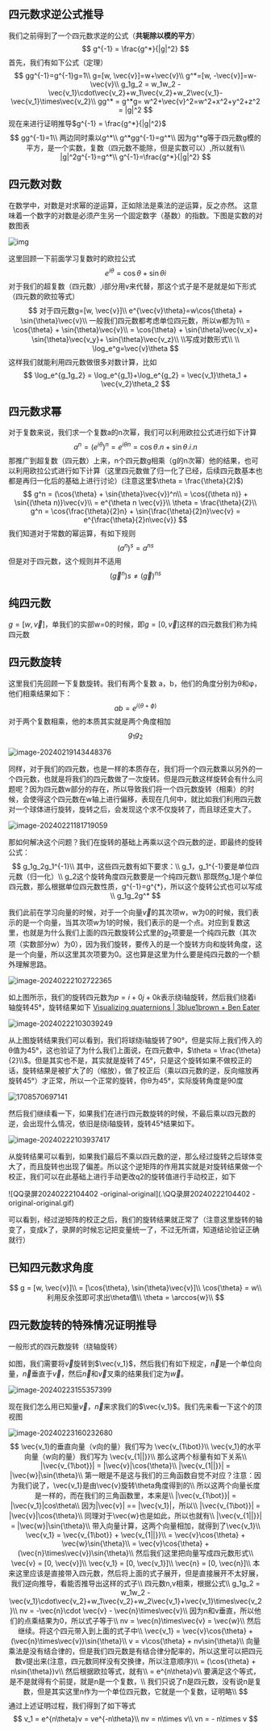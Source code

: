 ## 四元数求逆公式推导

我们之前得到了一个四元数求逆的公式（**共轭除以模的平方**）
$$
g^{-1} = \frac{g^*}{|g|^2}
$$
首先，我们有如下公式（定理）
$$
gg^{-1}=g^{-1}g=1\\
g=[w, \vec{v}]=w+\vec{v}\\
g^*=[w, -\vec{v}]=w-\vec{v}\\
g_1g_2 = w_1w_2 - \vec{v_1}\cdot\vec{v_2}+w_1\vec{v_2}+w_2\vec{v_1}-\vec{v_1}\times\vec{v_2}\\
gg^* = g^*g= w^2+\vec{v}^2=w^2+x^2+y^2+z^2 = |g|^2
$$
现在来进行证明推导$g^{-1} = \frac{g^*}{|g|^2}$
$$
gg^{-1}=1\\
两边同时乘以g^*\\
g^*gg^{-1}=g^*\\
因为g^*g等于四元数g模的平方，是一个实数，复数（四元数不能除，但是实数可以）,所以就有\\
|g|^2g^{-1}=g^*\\
g^{-1}=\frac{g^*}{|g|^2}
$$


## 四元数对数

在数学中，对数是对求幂的逆运算，正如除法是乘法的逆运算，反之亦然。 这意味着一个数字的对数是必须产生另一个固定数字（基数）的指数。下图是实数的对数图表

![img](.\resize,m_lfit,limit_1,h_1080)

这里回顾一下前面学习复数时的欧拉公式
$$
e^{i\theta}=\cos{\theta}+\sin{\theta}i
$$
对于我们的超复数（四元数）,i部分用v来代替，那这个式子是不是就是如下形式（四元数的欧拉等式）
$$
对于四元数g=[w, \vec{v}]\\
e^{\vec{v}\theta}=w\cos{\theta} + \sin{\theta}\vec{v}\\
一般我们四元数都考虑单位四元数，所以w都为1\\
= \cos{\theta} + \sin{\theta}\vec{v}\\
= \cos{\theta} + \sin{\theta}\vec{v_x}+ \sin{\theta}\vec{v_y}+ \sin{\theta}\vec{v_z}\\
\\写成对数形式\\ \\
\log_e^g=\vec{v}\theta
$$
这样我们就能利用四元数做很多对数计算，比如
$$
\log_e^{g_1g_2} = \log_e^{g_1}+\log_e^{g_2} = \vec{v_1}\theta_1 + \vec{v_2}\theta_2
$$


## 四元数求幂

对于复数来说，我们求一个复数a的n次幂，我们可以利用欧拉公式进行如下计算
$$
a^n = (e^{i\theta})^n = e^{i\theta n} = \cos{\theta}.n + \sin{\theta}.i.n
$$
那推广到超复数（四元数）上来，n个四元数g相乘（g的n次幂）他的结果，也可以利用欧拉公式进行如下计算（这里四元数做了归一化了已经，后续四元数基本也都是再归一化后的基础上进行讨论）(注意这里$\theta = \frac{\theta}{2}$)
$$
g^n = (\cos{\theta} + \sin{\theta}\vec{v})^n\\
= \cos{(\theta n)} + \sin{(\theta n)}\vec{v}\\
= e^{\theta n \vec{v}}\\
\theta = \frac{\theta}{2}\\
g^n = \cos{\frac{\theta}{2}n} + \sin{\frac{\theta}{2}n}\vec{v} = e^{\frac{\theta}{2}n\vec{v}}
$$
我们知道对于常数的幂运算，有如下规则
$$
(a^n)^s = a^{ns}
$$
但是对于四元数，这个规则并不适用
$$
(\vec{g}^n)s \neq (\vec{g})^{ns}
$$




## 纯四元数

$g = [w, \vec{v}]$，单我们的实部w=0的时候，即$g=[0, \vec{v}]$这样的四元数我们称为纯四元数



## 四元数旋转

这里我们先回顾一下复数旋转。我们有两个复数 a，b，他们的角度分别为θ和φ，他们相乘结果如下：
$$
ab = e^{i(\theta+\phi)}
$$
对于两个复数相乘，他的本质其实就是两个角度相加
$$
g_1g_2
$$


![image-20240219143448376](.\image-20240219143448376.png)

同样，对于我们的四元数，也是一样的本质存在，我们将一个四元数乘以另外的一个四元数，也就是将我们的四元数做了一次旋转。但是四元数这样旋转会有什么问题呢？因为四元数w部分的存在，所以导致我们将一个四元数旋转（相乘）的时候，会使得这个四元数在w轴上进行偏移，表现在几何中，就比如我们利用四元数对一个球体进行旋转，旋转之后，会发现这个求不仅旋转了，而且球还变大了。

![image-20240221181719059](.\image-20240221181719059.png)

那如何解决这个问题？我们在旋转的基础上再乘以这个四元数的逆，即最终的旋转公式：
$$
g_1g_2g_1^{-1}\\
其中，这些四元数有如下要求：\\
g_1，g_1^{-1}要是单位四元数（归一化）\\
g_2这个旋转角度四元数要是一个纯四元数\\
那既然g_1是个单位四元数，那么根据单位四元数性质，g^{-1}=g^{*}，所以这个旋转公式也可以写成\\
g_1g_2g^*
$$

我们此前在学习向量的时候，对于一个向量$\vec{v}$的其次项w，w为0的时候，我们表示的是一个向量，当其次项w为1的时候，我们表示的是一个点。对应到复数这里，也就是为什么我们上面的四元数旋转公式里的$g_2$项要是一个纯四元数（其次项（实数部分w）为0），因为我们旋转，要传入的是一个旋转方向和旋转角度，这是一个向量，所以这里其次项要为0。这也算是这里为什么要是纯四元数的一个额外理解思路。

![image-20240222102722365](.\image-20240222102722365.png)

如上图所示，我们的旋转四元数为$p = i + 0j+0k$表示绕i轴旋转，然后我们绕着i轴旋转45°，旋转结果如下 [Visualizing quaternions | 3blue1brown + Ben Eater](https://eater.net/quaternions/video/intro)

![image-20240222103039249](.\image-20240222103039249.png)

从上图旋转结果我们可以看到，我们将球绕i轴旋转了90°，但是实际上我们传入的θ值为45°，这也验证了为什么我们上面说，在四元数中，$\theta = \frac{\theta}{2}\\$​。但是其实也不是，其实就是旋转了45°，只是这个旋转如果不做校正的话，旋转结果是被扩大了的（缩放），做了校正后（乘以四元数的逆，反向缩放再旋转45°）才正常，所以一个正常的旋转，你θ为45°，实际旋转角度是90度

![1708570697141](.\1708570697141.gif)

然后我们继续看一下，如果我们在进行四元数旋转的时候，不最后乘以四元数的逆，会出现什么情况，依旧是绕i轴旋转，旋转45°结果如下。

![image-20240222103937417](.\image-20240222103937417.png)

从旋转结果可以看到，如果我们最后不乘以四元数的逆，那么经过旋转之后球体变大了，而且旋转也出现了偏差。所以这个逆矩阵的作用其实就是对旋转结果做一个校正，我们可以在此基础上进行手动更改q2的旋转值进行手动校正，如下

![QQ录屏20240222104402 -original-original](.\QQ录屏20240222104402 -original-original.gif)

可以看到，经过逆矩阵的校正之后，我们的旋转结果就正常了（注意这里旋转的轴变了，变成k了，录屏的时候忘记把变量统一了，不过无所谓，知道结论验证正确就行）



## 已知四元数求角度

$$
g = [w, \vec{v}]\\
= [\cos{\theta}, \sin{\theta}\vec{v}]\\
\cos{\theta} = w\\
利用反余弦即可求出\theta值\\
\theta = \arccos{w}\\
$$





## 四元数旋转的特殊情况证明推导

一般形式的四元数旋转（绕轴旋转）

如图，我们需要将$\vec{v}$旋转到$\vec{v_1}$，然后我们有如下规定，$\vec{n}$是一个单位向量，$\vec{n}$垂直于$\vec{v}$，然后$\vec{n}$和$\vec{v}$叉乘的结果我们定为$\vec{w}$。

![image-20240223155357399](.\image-20240223155357399.png)

现在我们怎么用已知量$\vec{v}，\vec{n}$来求我们的$\vec{v_1}$。我们先来看一下这个的顶视图

![image-20240223160232680](.\image-20240223160232680.png)
$$
\vec{v_1}的垂直向量（v向的量）我们写为 \vec{v_{1\bot}}\\
\vec{v_1}的水平向量（w向的量）我们写为 \vec{v_{1||}}\\
那么这两个标量有如下关系\\
|\vec{v_{1\bot}}| = |\vec{v}|\cos{\theta}\\
|\vec{v_{1||}}| = |\vec{w}|\sin{\theta}\\
第一眼是不是这与我们的三角函数自觉不对应？注意：因为我们说了，\vec{v_1}是由\vec{v}旋转\theta角度得到的\\
所以这两个向量长度是一样的，而在我们的三角函数里，本来是\\
|\vec{v_{1\bot}}| = |\vec{v_1}|cos\theta\\
因为|\vec{v}| == |\vec{v_1}|，所以\\
|\vec{v_{1\bot}}| = |\vec{v}|\cos{\theta}\\
同理对于\vec{w}也是如此，所以也就有\\
|\vec{v_{1||}}| = |\vec{w}|\sin{\theta}\\
带入向量计算，这两个向量相加，就得到了\vec{v_1}\\
\vec{v_1} = \vec{v_{1\bot}} + \vec{v_{1||}}\\
= \vec{v}\cos{\theta} + \vec{w}\sin{\theta}\\
= \vec{v}\cos{\theta} + (\vec{n}\times\vec{v})\sin{\theta}\\
然后我们这里把向量写成四元数形式\\
\vec{v} = [0, \vec{v}]\\
\vec{v_1} = [0, \vec{v_1}]\\
\vec{n} = [0, \vec{n}]\\
本来这里应该是直接带入四元数，然后将上面的式子展开，但是直接展开不太好展，我们逆向推导，看能否推导出这样的式子\\
四元数n,v相乘，根据公式\\
g_1g_2 = w_1w_2 - \vec{v_1}\cdot\vec{v_2}+w_1\vec{v_2}+w_2\vec{v_1}+\vec{v_1}\times\vec{v_2}\\
nv = -\vec{n}\cdot \vec{v} - \vec{n}\times\vec{v}\\
因为n和v垂直，所以他们的点乘结果为0，所以式子等于\\
nv = \vec{n}\times\vec{v} = \vec{w}\\
然后继续。将这个四元带入到上面的式子中\\
\vec{v_1} = \vec{v}\cos{\theta} + (\vec{n}\times\vec{v})\sin{\theta}\\
v = v\cos{\theta} + nv\sin{\theta}\\
向量乘法是没有结合律的，但是我们四元数是有结合律分配率的，所以这里可以把四元数v提出来(注意，四元数同样没有交换律，所以注意顺序)\\
= (\cos{\theta} + n\sin{\theta})v\\
然后根据欧拉等式，就有\\
= e^{n\theta}v\\
要满足这个等式，是不是就得有个前提，就是n是一个复数，\\
我们只说了n是四元数，没有说n是复数，但是其实这里n作为一个单位四元数，它就是一个复数，证明略\\
$$
通过上述证明过程，我们得到了如下等式
$$
v_1 = e^{n\theta}v = ve^{-n\theta}\\
nv = n\times v\\
vn = - n\times v
$$
